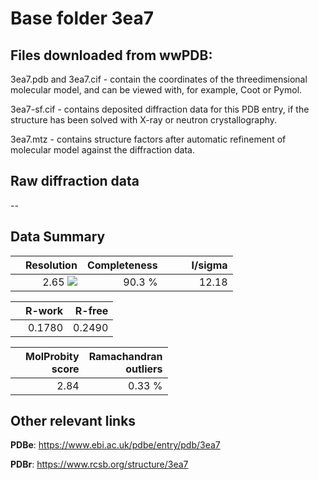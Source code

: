 # Base folder 3ea7

## Files downloaded from wwPDB:

3ea7.pdb and 3ea7.cif - contain the coordinates of the threedimensional molecular model, and can be viewed with, for example, Coot or Pymol.

3ea7-sf.cif - contains deposited diffraction data for this PDB entry, if the structure has been solved with X-ray or neutron crystallography.

3ea7.mtz - contains structure factors after automatic refinement of molecular model against the diffraction data.

## Raw diffraction data

--<br> 

## Data Summary
|   | Resolution | Completeness| I/sigma |
|---|-------------:|----------------:|--------------:|
|   |2.65 ![](https://github.com/thorn-lab/coronavirus_structural_task_force/blob/master/outreach/ang.svg)|90.3  %|<img width=50/>12.18|

|   | **R-work**| **R-free**   
|---|-------------:|----------------:|           
||0.1780|0.2490|

|   |**MolProbity<br>score**| **Ramachandran<br>outliers** 
|---|-------------:|----------------:|
||2.84|0.33 %|

## Other relevant links 
**PDBe**:  https://www.ebi.ac.uk/pdbe/entry/pdb/3ea7
 
**PDBr**: https://www.rcsb.org/structure/3ea7 

